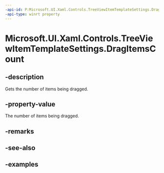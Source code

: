 ```yaml
---
-api-id: P:Microsoft.UI.Xaml.Controls.TreeViewItemTemplateSettings.DragItemsCount
-api-type: winrt property
---
```

<!-- Property syntax.
public int DragItemsCount { get; }
-->

# Microsoft.UI.Xaml.Controls.TreeViewItemTemplateSettings.DragItemsCount


## -description

Gets the number of items being dragged.


## -property-value

The number of items being dragged.


## -remarks


## -see-also


## -examples



